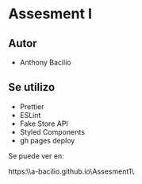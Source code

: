 # Assesment I

## Autor

- Anthony Bacilio

## Se utilizo

- Prettier
- ESLint
- Fake Store API
- Styled Components
- gh pages deploy

Se puede ver en: 

https:\\\\a-bacilio.github.io\Assesment1\